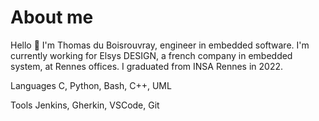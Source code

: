 # About me 

Hello 👋
I'm Thomas du Boisrouvray, engineer in embedded software.
I'm currently working for Elsys DESIGN, a french company in embedded system, at Rennes offices.
I graduated from INSA Rennes in 2022.

Languages
C, Python, Bash, C++, UML

Tools
Jenkins, Gherkin, VSCode, Git
